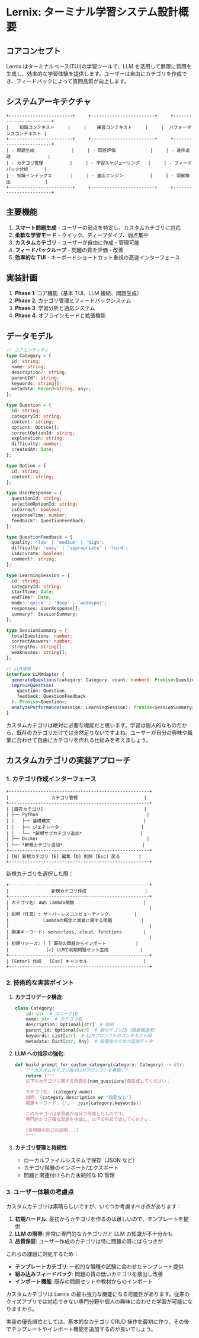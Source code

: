 # Lernix: ターミナル学習システム設計概要

## コアコンセプト

Lernix はターミナルベース(TUI)の学習ツールで、LLM を活用して無限に質問を生成し、効率的な学習体験を提供します。ユーザーは自由にカテゴリを作成でき、フィードバックによって質問品質が向上します。

## システムアーキテクチャ

```
+------------------------+     +------------------------+     +------------------------+
|    知識コンテキスト     |     |    練習コンテキスト     |     |  パフォーマンスコンテキスト |
+------------------------+     +------------------------+     +------------------------+
| - 問題生成              |     | - 回答評価             |     | - 進捗追跡              |
| - カテゴリ管理          |     | - 学習スケジューリング   |     | - フィードバック分析      |
| - 知識インデックス       |     | - 適応エンジン          |     | - 洞察検出             |
+------------------------+     +------------------------+     +------------------------+
```

## 主要機能

1. **スマート問題生成** - ユーザーの弱点を特定し、カスタムカテゴリに対応
2. **柔軟な学習モード** - クイック、ディープダイブ、弱点集中
3. **カスタムカテゴリ** - ユーザーが自由に作成・管理可能
4. **フィードバックループ** - 問題の質を評価・改善
5. **効率的な TUI** - キーボードショートカット重視の高速インターフェース

## 実装計画

1. **Phase 1**: コア機能（基本 TUI、LLM 接続、問題生成）
2. **Phase 2**: カテゴリ管理とフィードバックシステム
3. **Phase 3**: 学習分析と適応システム
4. **Phase 4**: オフラインモードと拡張機能

## データモデル

```typescript
// コアエンティティ
type Category = {
  id: string;
  name: string;
  description?: string;
  parentId?: string;
  keywords: string[];
  metadata: Record<string, any>;
};

type Question = {
  id: string;
  categoryId: string;
  content: string;
  options: Option[];
  correctOptionId: string;
  explanation: string;
  difficulty: number;
  createdAt: Date;
};

type Option = {
  id: string;
  content: string;
};

type UserResponse = {
  questionId: string;
  selectedOptionId: string;
  isCorrect: boolean;
  responseTime: number;
  feedback?: QuestionFeedback;
};

type QuestionFeedback = {
  quality: 'low' | 'medium' | 'high';
  difficulty: 'easy' | 'appropriate' | 'hard';
  isAccurate: boolean;
  comment?: string;
};

type LearningSession = {
  id: string;
  categoryId: string;
  startTime: Date;
  endTime?: Date;
  mode: 'quick' | 'deep' | 'weakspot';
  responses: UserResponse[];
  summary?: SessionSummary;
};

type SessionSummary = {
  totalQuestions: number;
  correctAnswers: number;
  strengths: string[];
  weaknesses: string[];
};

// LLM接続
interface LLMAdapter {
  generateQuestions(category: Category, count: number): Promise<Question[]>;
  improveQuestion(
    question: Question,
    feedback: QuestionFeedback
  ): Promise<Question>;
  analyzePerformance(session: LearningSession): Promise<SessionSummary>;
}
```

カスタムカテゴリは絶対に必要な機能だと思います。学習は個人的なものだから、既存のカテゴリだけでは全然足りないですよね。ユーザーが自分の興味や職業に合わせて自由にカテゴリを作れる仕組みを考えましょう。

## カスタムカテゴリの実装アプローチ

### 1. カテゴリ作成インターフェース

```
+-----------------------------------------------------+
|                カテゴリ管理                         |
+-----------------------------------------------------+
| [既存カテゴリ]                                      |
| ├── Python                                         |
| │   ├── 基礎構文                                   |
| │   ├── ジェネレータ                               |
| │   └── *新規サブカテゴリ追加*                      |
| ├── Docker                                         |
| └── *新規カテゴリ追加*                              |
+-----------------------------------------------------+
| [N] 新規カテゴリ [E] 編集 [D] 削除 [Esc] 戻る       |
+-----------------------------------------------------+
```

新規カテゴリを選択した際：

```
+-----------------------------------------------------+
|                新規カテゴリ作成                      |
+-----------------------------------------------------+
| カテゴリ名: AWS Lambda関数                          |
|                                                     |
| 説明（任意）: サーバーレスコンピューティング、        |
|             Lambdaの概念と実装に関する問題           |
|                                                     |
| 関連キーワード: serverless, cloud, functions        |
|                                                     |
| 初期リソース: [ ] 既存の問題からインポート           |
|              [✓] LLMで初期問題セット生成            |
+-----------------------------------------------------+
| [Enter] 作成   [Esc] キャンセル                     |
+-----------------------------------------------------+
```

### 2. 技術的な実装ポイント

1. **カテゴリデータ構造**:

   ```python
   class Category:
       id: str  # ユニークID
       name: str  # カテゴリ名
       description: Optional[str]  # 説明
       parent_id: Optional[str]  # 親カテゴリID（階層構造用）
       keywords: List[str]  # LLMプロンプトのコンテキスト用
       metadata: Dict[str, Any]  # 拡張性のための追加データ
   ```

2. **LLM への指示の強化**:

   ```python
   def build_prompt_for_custom_category(category: Category) -> str:
       """カスタムカテゴリ用のLLMプロンプトを構築"""
       return f"""
       以下のカテゴリに関する問題を{num_questions}個生成してください：

       カテゴリ名: {category.name}
       説明: {category.description or '指定なし'}
       関連キーワード: {', '.join(category.keywords)}

       このカテゴリは学習者が自分で作成したものです。
       専門的かつ正確な問題を作成し、以下の形式で返してください：

       [各問題の形式の説明...]
       """
   ```

3. **カテゴリ管理と持続性**:
   - ローカルファイルシステムで保存（JSON など）
   - カテゴリ階層のインポート/エクスポート
   - 問題と関連付けられた永続的な ID 管理

### 3. ユーザー体験の考慮点

カスタムカテゴリは素晴らしいですが、いくつか考慮すべき点があります：

1. **初期ハードル**: 最初からカテゴリを作るのは難しいので、テンプレートを提供
2. **LLM の限界**: 非常に専門的なカテゴリだと LLM の知識が不十分かも
3. **品質保証**: ユーザー作成のカテゴリは特に問題の質にばらつきが

これらの課題に対処するため：

- **テンプレートカテゴリ**: 一般的な職種や試験に合わせたテンプレート提供
- **組み込みフィードバック**: 問題の質の低いカテゴリを検出し改善
- **インポート機能**: 既存の問題セットや教材からのインポート

カスタムカテゴリは Lernix の最も強力な機能になる可能性があります。従来のクイズアプリでは対応できない専門分野や個人の興味に合わせた学習が可能になりますから。

実装の優先順位としては、基本的なカテゴリ CRUD 操作を最初に作り、その後でテンプレートやインポート機能を追加するのが良いでしょう。
